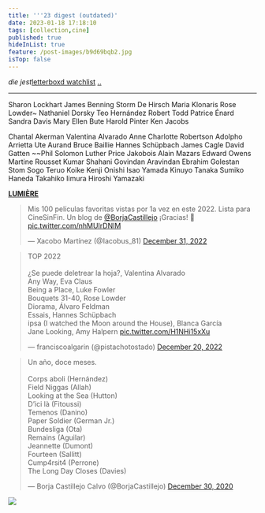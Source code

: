 ```yaml
---
title: '''23 digest (outdated)'
date: 2023-01-18 17:18:10
tags: [collection,cine]
published: true
hideInList: true
feature: /post-images/b9d69bqb2.jpg
isTop: false
---
```

*die jest*[letterboxd watchlist](https://letterboxd.com/zyj/watchlist/)
[..](https://kougeisha.theshop.jp/items/69278837)
<!-- more -->

------

Sharon Lockhart
James Benning
Storm De Hirsch
Maria Klonaris
Rose Lowder~
Nathaniel Dorsky
Teo Hernández
Robert Todd
Patrice Énard
Sandra Davis
Mary Ellen Bute
Harold Pinter
Ken Jacobs

Chantal Akerman
Valentina Alvarado
Anne Charlotte Robertson
Adolpho Arrietta
Ute Aurand
Bruce Baillie
Hannes Schüpbach
James Cagle
David Gatten
~~Phil Solomon
Luther Price
Jakobois
Alain Mazars
Edward Owens
Martine Rousset
Kumar Shahani
Govindan Aravindan
Ebrahim Golestan
Stom Sogo
Teruo Koike
Kenji Onishi
Isao Yamada
Kinuyo Tanaka
Sumiko Haneda
Takahiko Iimura
Hiroshi Yamazaki

[**LUMIÈRE**](https://elumiere.net/festivales.php)

<blockquote class="twitter-tweet" data-theme="dark"><p lang="es" dir="ltr">Mis 100 películas favoritas vistas por 1a vez en este 2022. Lista para CineSinFin. Un blog de <a href="https://twitter.com/BorjaCastillejo?ref_src=twsrc%5Etfw">@BorjaCastillejo</a> ¡Gracias! 💫 <a href="https://t.co/nhMUIrDNlM">pic.twitter.com/nhMUIrDNlM</a></p>&mdash; Xacobo Martínez (@Iacobus_81) <a href="https://twitter.com/Iacobus_81/status/1609154999036035075?ref_src=twsrc%5Etfw">December 31, 2022</a></blockquote>

<blockquote class="twitter-tweet" data-theme="dark"><p lang="en" dir="ltr">TOP 2022 <br><br>¿Se puede deletrear la hoja?, Valentina Alvarado<br>Any Way, Eva Claus <br>Being a Place, Luke Fowler<br>Bouquets 31-40, Rose Lowder <br>Diorama, Álvaro Feldman <br>Essais, Hannes Schüpbach <br>ipsa (I watched the Moon around the House), Blanca García<br>Jane Looking, Amy Halpern <a href="https://t.co/H1NHi15xXu">pic.twitter.com/H1NHi15xXu</a></p>&mdash; franciscoalgarin (@pistachotostado) <a href="https://twitter.com/pistachotostado/status/1605001156698284033?ref_src=twsrc%5Etfw">December 20, 2022</a></blockquote>

<blockquote class="twitter-tweet" data-theme="dark"><p lang="ca" dir="ltr">Un año, doce meses.<br><br>Corps aboli (Hernández)<br>Field Niggas (Allah)<br>Looking at the Sea (Hutton)<br>D’ici là (Fitoussi)<br>Temenos (Danino)<br>Paper Soldier (German Jr.)<br>Bundesliga (Ota)<br>Remains (Aguilar)<br>Jeannette (Dumont)<br>Fourteen (Sallitt)<br>Cump4rsit4 (Perrone)<br>The Long Day Closes (Davies)</p>&mdash; Borja Castillejo Calvo (@BorjaCastillejo) <a href="https://twitter.com/BorjaCastillejo/status/1344222780770934785?ref_src=twsrc%5Etfw">December 30, 2020</a></blockquote>

![](https://zy-j.com/post-images/1674261152550.jpg)